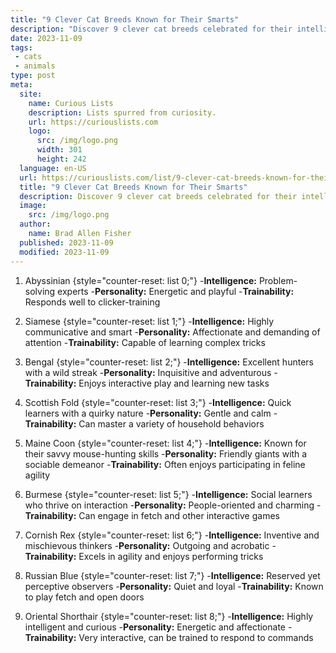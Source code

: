 ```yaml
---
title: "9 Clever Cat Breeds Known for Their Smarts"
description: "Discover 9 clever cat breeds celebrated for their intelligence. From the curious Siamese to the sly Maine Coon, meet these brainy feline companions."
date: 2023-11-09
tags:
 - cats
 - animals
type: post
meta:
  site:
    name: Curious Lists
    description: Lists spurred from curiosity.
    url: https://curiouslists.com
    logo:
      src: /img/logo.png
      width: 301
      height: 242
  language: en-US
  url: https://curiouslists.com/list/9-clever-cat-breeds-known-for-their-smarts
  title: "9 Clever Cat Breeds Known for Their Smarts"
  description: Discover 9 clever cat breeds celebrated for their intelligence. From the curious Siamese to the sly Maine Coon, meet these brainy feline companions.
  image:
    src: /img/logo.png
  author:
    name: Brad Allen Fisher
  published: 2023-11-09
  modified: 2023-11-09
---
```



1. Abyssinian {style="counter-reset: list 0;"}
  -**Intelligence:** Problem-solving experts
  -**Personality:** Energetic and playful
  -**Trainability:** Responds well to clicker-training

2. Siamese {style="counter-reset: list 1;"}
  -**Intelligence:** Highly communicative and smart
  -**Personality:** Affectionate and demanding of attention
  -**Trainability:** Capable of learning complex tricks

3. Bengal {style="counter-reset: list 2;"}
  -**Intelligence:** Excellent hunters with a wild streak
  -**Personality:** Inquisitive and adventurous
  -**Trainability:** Enjoys interactive play and learning new tasks

4. Scottish Fold {style="counter-reset: list 3;"}
  -**Intelligence:** Quick learners with a quirky nature
  -**Personality:** Gentle and calm
  -**Trainability:** Can master a variety of household behaviors

5. Maine Coon {style="counter-reset: list 4;"}
  -**Intelligence:** Known for their savvy mouse-hunting skills
  -**Personality:** Friendly giants with a sociable demeanor
  -**Trainability:** Often enjoys participating in feline agility

6. Burmese {style="counter-reset: list 5;"}
  -**Intelligence:** Social learners who thrive on interaction
  -**Personality:** People-oriented and charming
  -**Trainability:** Can engage in fetch and other interactive games

7. Cornish Rex {style="counter-reset: list 6;"}
  -**Intelligence:** Inventive and mischievous thinkers
  -**Personality:** Outgoing and acrobatic
  -**Trainability:** Excels in agility and enjoys performing tricks

8. Russian Blue {style="counter-reset: list 7;"}
  -**Intelligence:** Reserved yet perceptive observers
  -**Personality:** Quiet and loyal
  -**Trainability:** Known to play fetch and open doors

9. Oriental Shorthair {style="counter-reset: list 8;"}
  -**Intelligence:** Highly intelligent and curious
  -**Personality:** Energetic and affectionate
  -**Trainability:** Very interactive, can be trained to respond to commands